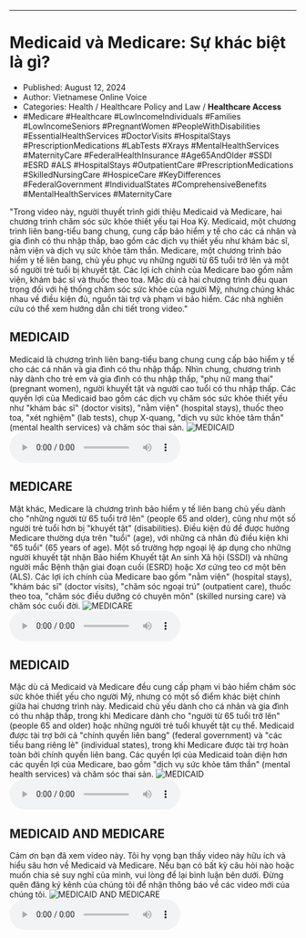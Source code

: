 
---

# Medicaid và Medicare: Sự khác biệt là gì?

- Published: August 12, 2024
- Author: Vietnamese Online Voice
- Categories: Health / Healthcare Policy and Law / **Healthcare Access**
- #Medicare #Healthcare #LowIncomeIndividuals #Families #LowIncomeSeniors #PregnantWomen #PeopleWithDisabilities #EssentialHealthServices #DoctorVisits #HospitalStays #PrescriptionMedications #LabTests #Xrays #MentalHealthServices #MaternityCare #FederalHealthInsurance #Age65AndOlder #SSDI #ESRD #ALS #HospitalStays #OutpatientCare #PrescriptionMedications #SkilledNursingCare #HospiceCare #KeyDifferences #FederalGovernment #IndividualStates #ComprehensiveBenefits #MentalHealthServices #MaternityCare

"Trong video này, người thuyết trình giới thiệu Medicaid và Medicare, hai chương trình chăm sóc sức khỏe thiết yếu tại Hoa Kỳ. Medicaid, một chương trình liên bang-tiểu bang chung, cung cấp bảo hiểm y tế cho các cá nhân và gia đình có thu nhập thấp, bao gồm các dịch vụ thiết yếu như khám bác sĩ, nằm viện và dịch vụ sức khỏe tâm thần. Medicare, một chương trình bảo hiểm y tế liên bang, chủ yếu phục vụ những người từ 65 tuổi trở lên và một số người trẻ tuổi bị khuyết tật. Các lợi ích chính của Medicare bao gồm nằm viện, khám bác sĩ và thuốc theo toa. Mặc dù cả hai chương trình đều quan trọng đối với hệ thống chăm sóc sức khỏe của người Mỹ, nhưng chúng khác nhau về điều kiện đủ, nguồn tài trợ và phạm vi bảo hiểm. Các nhà nghiên cứu có thể xem hướng dẫn chi tiết trong video."


## MEDICAID

Medicaid là chương trình liên bang-tiểu bang chung cung cấp bảo hiểm y tế cho các cá nhân và gia đình có thu nhập thấp. Nhìn chung, chương trình này dành cho trẻ em và gia đình có thu nhập thấp, "phụ nữ mang thai" (pregnant women), người khuyết tật và người cao tuổi có thu nhập thấp. Các quyền lợi của Medicaid bao gồm các dịch vụ chăm sóc sức khỏe thiết yếu như "khám bác sĩ" (doctor visits), "nằm viện" (hospital stays), thuốc theo toa, "xét nghiệm" (lab tests), chụp X-quang, "dịch vụ sức khỏe tâm thần" (mental health services) và chăm sóc thai sản.
![MEDICAID](https://http-archiver-apis-production-80.schnworks.com/storage/images/transitions/2024-08-12/transition-13774256187-Montserrat-Bold-303F9F.jpg)
<audio controls>
    <source src="https://http-archiver-apis-production-80.schnworks.com/storage/storage/audio/file-75277203.mp3" type="audio/mpeg">
</audio>



## MEDICARE

Mặt khác, Medicare là chương trình bảo hiểm y tế liên bang chủ yếu dành cho "những người từ 65 tuổi trở lên" (people 65 and older), cũng như một số người trẻ tuổi hơn bị "khuyết tật" (disabilities). Điều kiện đủ để được hưởng Medicare thường dựa trên "tuổi" (age), với những cá nhân đủ điều kiện khi "65 tuổi" (65 years of age). Một số trường hợp ngoại lệ áp dụng cho những người khuyết tật nhận Bảo hiểm Khuyết tật An sinh Xã hội (SSDI) và những người mắc Bệnh thận giai đoạn cuối (ESRD) hoặc Xơ cứng teo cơ một bên (ALS). Các lợi ích chính của Medicare bao gồm "nằm viện" (hospital stays), "khám bác sĩ" (doctor visits), "chăm sóc ngoại trú" (outpatient care), thuốc theo toa, "chăm sóc điều dưỡng có chuyên môn" (skilled nursing care) và chăm sóc cuối đời.
![MEDICARE](https://http-archiver-apis-production-80.schnworks.com/storage/images/transitions/2024-08-12/transition--4368058857-Montserrat-Bold-673AB7.jpg)
<audio controls>
    <source src="https://http-archiver-apis-production-80.schnworks.com/storage/storage/audio/file-8389948767.mp3" type="audio/mpeg">
</audio>



## MEDICAID

Mặc dù cả Medicaid và Medicare đều cung cấp phạm vi bảo hiểm chăm sóc sức khỏe thiết yếu cho người Mỹ, nhưng có một số điểm khác biệt chính giữa hai chương trình này. Medicaid chủ yếu dành cho cá nhân và gia đình có thu nhập thấp, trong khi Medicare dành cho "người từ 65 tuổi trở lên" (people 65 and older) hoặc những người trẻ tuổi khuyết tật cụ thể. Medicaid được tài trợ bởi cả "chính quyền liên bang" (federal government) và "các tiểu bang riêng lẻ" (individual states), trong khi Medicare được tài trợ hoàn toàn bởi chính quyền liên bang. Các quyền lợi của Medicaid toàn diện hơn các quyền lợi của Medicare, bao gồm "dịch vụ sức khỏe tâm thần" (mental health services) và chăm sóc thai sản.
![MEDICAID](https://http-archiver-apis-production-80.schnworks.com/storage/images/transitions/2024-08-12/transition-8724309459-Montserrat-SemiBold-1A237E.jpg)
<audio controls>
    <source src="https://http-archiver-apis-production-80.schnworks.com/storage/storage/audio/file-16010151233.mp3" type="audio/mpeg">
</audio>



## MEDICAID AND MEDICARE

Cảm ơn bạn đã xem video này. Tôi hy vọng bạn thấy video này hữu ích và hiểu sâu hơn về Medicaid và Medicare. Nếu bạn có bất kỳ câu hỏi nào hoặc muốn chia sẻ suy nghĩ của mình, vui lòng để lại bình luận bên dưới. Đừng quên đăng ký kênh của chúng tôi để nhận thông báo về các video mới của chúng tôi.
![MEDICAID AND MEDICARE](https://http-archiver-apis-production-80.schnworks.com/storage/images/transitions/2024-08-12/transition-34009064540-Montserrat-Medium-004895.jpg)
<audio controls>
    <source src="https://http-archiver-apis-production-80.schnworks.com/storage/storage/audio/file-8754792318.mp3" type="audio/mpeg">
</audio>

